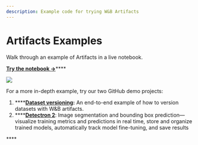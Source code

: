```yaml
---
description: Example code for trying W&B Artifacts
---
```


# Artifacts Examples

Walk through an example of Artifacts in a live notebook.

[**Try the notebook →**](https://colab.research.google.com/github/wandb/examples/blob/master/colabs/wandb-artifacts/Pipeline_Versioning_with_W%26B_Artifacts.ipynb)\*\*\*\*

![](../../.gitbook/assets/artifacts-colab-notebook.png)

For a more in-depth example, try our two GitHub demo projects:

1. \*\*\*\*[**Dataset versioning**](https://github.com/wandb/artifacts-examples/tree/master/dataset-versioning)**:** An end-to-end example of how to version datasets with W&B artifacts.
2. \*\*\*\*[**Detectron 2**](https://github.com/wandb/artifacts-examples/tree/master/detectron2): Image segmentation and bounding box prediction— visualize training metrics and predictions in real time, store and organize trained models, automatically track model fine-tuning, and save results

\*\*\*\*


